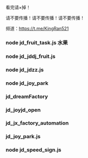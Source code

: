 看完请×掉！

请不要传播！请不要传播！请不要传播！


频道：https://t.me/KingRan521

### node jd_fruit_task.js 水果


### node jd_jddj_fruit.js
### node jd_jdzz.js 

### node jd_joy_park

### jd_dreamFactory


### jd_joyjd_open

### jd_jx_factory_automation


###   jd_joy_park.js


### node jd_speed_sign.js
